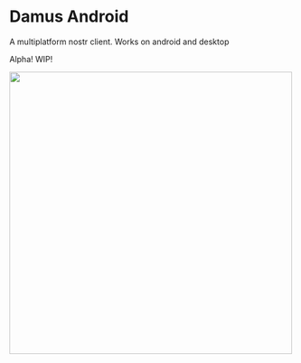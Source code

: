 # Damus Android

A multiplatform nostr client. Works on android and desktop

Alpha! WIP!

<img src="https://cdn.jb55.com/s/bebeeadf7001fae1.png" height="500px" />

